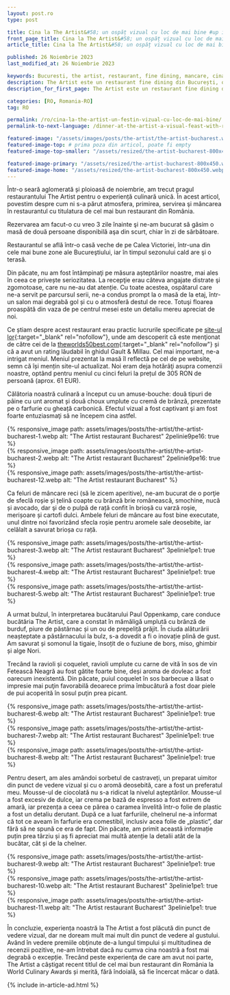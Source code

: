```yaml
---
layout: post.ro
type: post

title: Cina la The Artist&#58; un ospăț vizual cu loc de mai bine #up in browser, max 60 chars
front_page_title: Cina la The Artist&#58; un ospăț vizual cu loc de mai bine #shows on the front page
article_title: Cina la The Artist&#58; un ospăț vizual cu loc de mai bine #shows on article page

published: 26 Noiembrie 2023
last_modified_at: 26 Noiembrie 2023

keywords: Bucuresti, the artist, restaurant, fine dining, mancare, cina, unde sa mananci, restaurante bucuresti, top restaurante romania
description: The Artist este un restaurant fine dining din București, ocupând o poziție notabilă în clasamentele culinare. Aici, vă puteți răsfăța cu o selecție de preparate creative și uimitoare vizual. Cu toate acestea, merită menționat faptul că există loc de îmbunătățire, în special în ceea ce privește gustului și servirea. Puteți afla de ce în acest articol. #max 160 chars
description_for_first_page: The Artist este un restaurant fine dining din București, ocupând o poziție notabilă în clasamentele culinare. Aici, vă puteți răsfăța cu o selecție de preparate creative și uimitoare vizual. Cu toate acestea, merită menționat faptul că există loc de îmbunătățire, în special în ceea ce privește gustului și servirea. Puteți afla de ce în acest articol.

categories: [RO, Romania-RO]
tag: RO

permalink: /ro/cina-la-the-artist-un-festin-vizual-cu-loc-de-mai-bine/
permalink-to-next-language: /dinner-at-the-artist-a-visual-feast-with-room-for-improvement/

featured-image: "/assets/images/posts/the-artist/the-artist-bucharest.webp" # full size, poate fi empty daca featured-image-top e empty
featured-image-top: # prima poza din articol, poate fi empty
featured-image-top-smaller: "/assets/resized/the-artist-bucharest-800x450.webp" # 800

featured-image-primary: "/assets/resized/the-artist-bucharest-800x450.webp" # poza care apare pe prima pagina landscape
featured-image-home: "/assets/resized/the-artist-bucharest-800x450.webp" # poza care apare pe prima pagina square
---
```


Într-o seară aglomerată și ploioasă de noiembrie, am trecut pragul restaurantului The Artist pentru o experiență culinară unică. În acest articol, povestim despre cum ni s-a părut atmosfera, primirea, servirea şi mâncarea în restaurantul cu titulatura de cel mai bun restaurant din România.

Rezervarea am facut-o cu vreo 3 zile înainte şi ne-am bucurat să găsim o masă de două persoane disponibilă aşa din scurt, chiar în zi de sărbătoare.

Restaurantul se află într-o casă veche de pe Calea Victoriei, într-una din cele mai bune zone ale Bucureştiului, iar în timpul sezonului cald are şi o terasă.

Din păcate, nu am fost întâmpinaţi pe măsura așteptărilor noastre, mai ales în ceea ce privește seriozitatea. La recepţie erau câteva angajate distrate şi zgomotoase, care nu ne-au dat atenție. Cu toate acestea, ospătarul care ne-a servit pe parcursul serii, ne-a condus prompt la o masă de la etaj, într-un salon mai degrabă gol și cu o atmosferă destul de rece. Totuşi floarea proaspătă din vaza de pe centrul mesei este un detaliu mereu apreciat de noi.

Ce știam despre acest restaurant erau practic lucrurile specificate pe [site-ul lor](https://theartist.ro/){:target="_blank" rel="nofollow"}, unde am descoperit că este menţionat de către cei de la [theworlds50best.com](https://www.theworlds50best.com/discovery/search-results.html?town=Bucharest&country=Romania){:target="_blank" rel="nofollow"} și că a avut un rating lăudabil în ghidul Gault & Millau. Cel mai important, ne-a intrigat meniul. 
Meniul prezentat la masă îl reflectă pe cel de pe website, semn că își mențin site-ul actualizat. Noi eram deja hotărâţi asupra comenzii noastre, optând pentru meniul cu cinci feluri la prețul de 305 RON de persoană (aprox. 61 EUR).

Călătoria noastră culinară a început cu un amuse-bouche: două tipuri de pâine cu unt aromat și două choux umplute cu cremă de brânză, prezentate pe o farfurie cu gheață carbonică. Efectul vizual a fost captivant şi am fost foarte entuziasmaţi să ne începem cina astfel.

<div class="row">
    <div class="col-sm-6 text-center">
            {% responsive_image path: assets/images/posts/the-artist/the-artist-bucharest-1.webp alt: "The Artist restaurant Bucharest" 2pelinie9pe16: true %}
    </div>
    <div class="col-sm-6 text-center">
            {% responsive_image path: assets/images/posts/the-artist/the-artist-bucharest-2.webp alt: "The Artist restaurant Bucharest" 2pelinie9pe16: true %}
    </div>
</div>

<div class="row mb-4">
    {% responsive_image path: assets/images/posts/the-artist/the-artist-bucharest-12.webp alt: "The Artist restaurant Bucharest" %}
</div>

Ca feluri de mâncare reci (să le zicem aperitive), ne-am bucurat de o porţie de sfeclă roșie și țelină coapte cu brânză brie românească, smochine, nucă și avocado, dar şi de o pulpă de rață confit în brioșă cu varză roșie, merișoare și cartofi dulci. Ambele feluri de mâncare au fost bine executate, unul dintre noi favorizând sfecla roșie pentru aromele sale deosebite, iar celălalt a savurat brioșa cu rață.

<div class="row mb-4">
   <div class="col-xs-12 col-sm-12 col-md-4 col-lg-4 mt-3">
    {% responsive_image path: assets/images/posts/the-artist/the-artist-bucharest-3.webp alt: "The Artist restaurant Bucharest" 3pelinie1pe1: true %}
    </div>
     <div class="col-xs-12 col-sm-12 col-md-4 col-lg-4 mt-3">
    {% responsive_image path: assets/images/posts/the-artist/the-artist-bucharest-4.webp alt: "The Artist restaurant Bucharest" 3pelinie1pe1: true %}
    </div>
    <div class="col-xs-12 col-sm-12 col-md-4 col-lg-4 mt-3">
    {% responsive_image path: assets/images/posts/the-artist/the-artist-bucharest-5.webp alt: "The Artist restaurant Bucharest" 3pelinie1pe1: true %}
    </div>
</div>

A urmat bulzul, în interpretarea bucătarului Paul Oppenkamp, care conduce bucătăria The Artist, care a constat în mămăligă umplută cu brânză de burduf, piure de păstârnac și un ou de prepeliță prăjit. În ciuda alăturării neașteptate a păstârnacului la bulz, s-a dovedit a fi o inovație plină de gust. Am savurat și somonul la tigaie, însoțit de o fuziune de borș, miso, ghimbir și alge Nori.

Trecând la ravioli și coquelet, ravioli umplute cu carne de vită în sos de vin Fetească Neagră au fost gătite foarte bine, deși aroma de dovleac a fost oarecum inexistentă. Din păcate, puiul coquelet în sos barbecue a lăsat o impresie mai puţin favorabilă deoarece prima îmbucătură a fost doar piele de pui acoperită în sosul puţin prea picant.

<div class="row mb-4">
   <div class="col-xs-12 col-sm-12 col-md-4 col-lg-4 mt-3">
    {% responsive_image path: assets/images/posts/the-artist/the-artist-bucharest-6.webp alt: "The Artist restaurant Bucharest" 3pelinie1pe1: true %}
    </div>
     <div class="col-xs-12 col-sm-12 col-md-4 col-lg-4 mt-3">
    {% responsive_image path: assets/images/posts/the-artist/the-artist-bucharest-7.webp alt: "The Artist restaurant Bucharest" 3pelinie1pe1: true %}
    </div>
    <div class="col-xs-12 col-sm-12 col-md-4 col-lg-4 mt-3">
    {% responsive_image path: assets/images/posts/the-artist/the-artist-bucharest-8.webp alt: "The Artist restaurant Bucharest" 3pelinie1pe1: true %}
    </div>
</div>

Pentru desert, am ales amândoi sorbetul de castraveți, un preparat uimitor din punct de vedere vizual și cu o aromă deosebită, care a fost un preferatul meu. Mousse-ul de ciocolată nu s-a ridicat la nivelul aşteptărilor. Mousse-ul a fost excesiv de dulce, iar crema pe bază de espresso a fost extrem de amară, iar prezența a ceea ce părea o caramea învelită într-o folie de plastic a fost un detaliu derutant. După ce a luat farfuriile, chelnerul ne-a informat că tot ce aveam în farfurie era comestibil, inclusiv acea folie de „plastic”, dar fără să ne spună ce era de fapt. Din păcate, am primit această informație puțin prea târziu și aș fi apreciat mai multă atenție la detalii atât de la bucătar, cât și de la chelner.

<div class="row mb-4">
   <div class="col-xs-12 col-sm-12 col-md-4 col-lg-4 mt-3">
    {% responsive_image path: assets/images/posts/the-artist/the-artist-bucharest-9.webp alt: "The Artist restaurant Bucharest" 3pelinie1pe1: true %}
    </div>
     <div class="col-xs-12 col-sm-12 col-md-4 col-lg-4 mt-3">
    {% responsive_image path: assets/images/posts/the-artist/the-artist-bucharest-10.webp alt: "The Artist restaurant Bucharest" 3pelinie1pe1: true %}
    </div>
    <div class="col-xs-12 col-sm-12 col-md-4 col-lg-4 mt-3">
    {% responsive_image path: assets/images/posts/the-artist/the-artist-bucharest-11.webp alt: "The Artist restaurant Bucharest" 3pelinie1pe1: true %}
    </div>
</div>

În concluzie, experiența noastră la The Artist a fost plăcută din punct de vedere vizual, dar ne doream mult mai mult din punct de vedere al gustului. Având în vedere premiile obţinute de-a lungul timpului și multitudinea de recenzii pozitive, ne-am întrebat dacă nu cumva cina noastră a fost mai degrabă o excepție. Trecând peste experienţa de care am avut noi parte, The Artist a câștigat recent titlul de cel mai bun restaurant din România la World Culinary Awards și merită, fără îndoială, să fie încercat măcar o dată.

{% include in-article-ad.html %}
